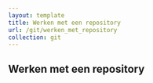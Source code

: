 ```yaml
---
layout: template
title: Werken met een repository
url: /git/werken_met_repository
collection: git
---
```


## Werken met een repository